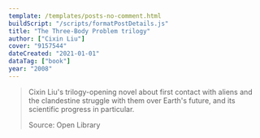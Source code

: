 ```yaml
---
template: /templates/posts-no-comment.html
buildScript: "/scripts/formatPostDetails.js"
title: "The Three-Body Problem trilogy"
author: ["Cixin Liu"]
cover: "9157544"
dateCreated: "2021-01-01"
dataTag: ["book"]
year: "2008"
---
```


> Cixin Liu's trilogy-opening novel about first contact with aliens and the clandestine struggle with them over Earth's future, and its scientific progress in particular.
>
> Source: Open Library
